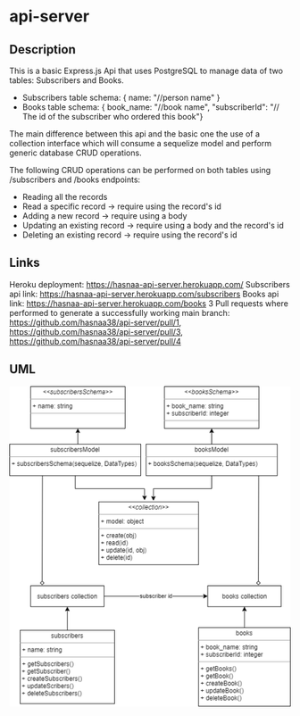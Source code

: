 # api-server

## Description

This is a basic Express.js Api that uses PostgreSQL to manage data of two tables: Subscribers and Books.

* Subscribers table schema: { name: "//person name" }
* Books table schema: { book_name: "//book name", "subscriberId": "// The id of the subscriber who ordered this book"}

The main difference between this api and the basic one the use of a collection interface which will consume a sequelize model and perform generic database CRUD operations.

The following CRUD operations can be performed on both tables using /subscribers and /books endpoints:

* Reading all the records
* Read a specific record -> require using the record's id
* Adding a new record -> require using a body
* Updating an existing record -> require using a body and the record's id
* Deleting an existing record -> require using the record's id

## Links

Heroku deployment: https://hasnaa-api-server.herokuapp.com/
Subscribers api link: https://hasnaa-api-server.herokuapp.com/subscribers
Books api link: https://hasnaa-api-server.herokuapp.com/books
3 Pull requests where performed to generate a successfully working main branch: https://github.com/hasnaa38/api-server/pull/1, https://github.com/hasnaa38/api-server/pull/3, https://github.com/hasnaa38/api-server/pull/4

## UML

![lab04 UML](./lab04.png)
